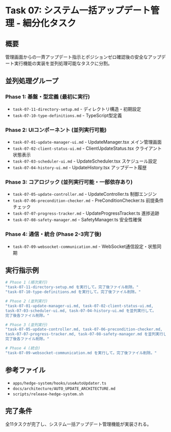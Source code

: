 # Task 07: システム一括アップデート管理 - 細分化タスク

## 概要
管理画面からの一斉アップデート指示とポジションゼロ確認後の安全なアップデート実行機能の実装を並列処理可能なタスクに分割。

## 並列処理グループ

### Phase 1: 基盤・型定義 (最初に実行)
- `task-07-11-directory-setup.md` - ディレクトリ構造・初期設定
- `task-07-10-type-definitions.md` - TypeScript型定義

### Phase 2: UIコンポーネント (並列実行可能)
- `task-07-01-update-manager-ui.md` - UpdateManager.tsx メイン管理画面
- `task-07-02-client-status-ui.md` - ClientUpdateStatus.tsx クライアント状態表示
- `task-07-03-scheduler-ui.md` - UpdateScheduler.tsx スケジュール設定
- `task-07-04-history-ui.md` - UpdateHistory.tsx アップデート履歴

### Phase 3: コアロジック (並列実行可能・一部依存あり)
- `task-07-05-update-controller.md` - UpdateController.ts 制御エンジン
- `task-07-06-precondition-checker.md` - PreConditionChecker.ts 前提条件チェック
- `task-07-07-progress-tracker.md` - UpdateProgressTracker.ts 進捗追跡
- `task-07-08-safety-manager.md` - SafetyManager.ts 安全性確保

### Phase 4: 通信・統合 (Phase 2-3完了後)
- `task-07-09-websocket-communication.md` - WebSocket通信設定・状態同期

## 実行指示例
```bash
# Phase 1 (順次実行)
"task-07-11-directory-setup.md を実行して。完了後ファイル削除。"
"task-07-10-type-definitions.md を実行して。完了後ファイル削除。"

# Phase 2 (並列実行)
"task-07-01-update-manager-ui.md, task-07-02-client-status-ui.md, 
task-07-03-scheduler-ui.md, task-07-04-history-ui.md を並列実行して。
完了後各ファイル削除。"

# Phase 3 (並列実行)
"task-07-05-update-controller.md, task-07-06-precondition-checker.md,
task-07-07-progress-tracker.md, task-07-08-safety-manager.md を並列実行して。
完了後各ファイル削除。"

# Phase 4 (統合)
"task-07-09-websocket-communication.md を実行して。完了後ファイル削除。"
```

## 参考ファイル
- `apps/hedge-system/hooks/useAutoUpdater.ts`
- `docs/architecture/AUTO_UPDATE_ARCHITECTURE.md`
- `scripts/release-hedge-system.sh`

## 完了条件
全11タスクが完了し、システム一括アップデート管理機能が実装される。